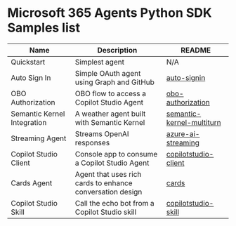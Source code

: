 # Microsoft 365 Agents Python SDK Samples list

|Name|Description|README|
|----|----|----|
|Quickstart|Simplest agent|N/A|
|Auto Sign In|Simple OAuth agent using Graph and GitHub|[auto-signin](auto-signin/README.md)|
|OBO Authorization|OBO flow to access a Copilot Studio Agent|[obo-authorization](obo-authorization/README.md)|
|Semantic Kernel Integration|A weather agent built with Semantic Kernel|[semantic-kernel-multiturn](semantic-kernel-multiturn/README.md)|
|Streaming Agent|Streams OpenAI responses|[azure-ai-streaming](azure-ai-streaming/README.md)|
|Copilot Studio Client|Console app to consume a Copilot Studio Agent|[copilotstudio-client](copilotstudio-client/README.md)|
|Cards Agent|Agent that uses rich cards to enhance conversation design |[cards](cards/README.md)|
|Copilot Studio Skill|Call the echo bot from a Copilot Studio skill |[copilotstudio-skill](copilotstudio-skill/README.md)|
